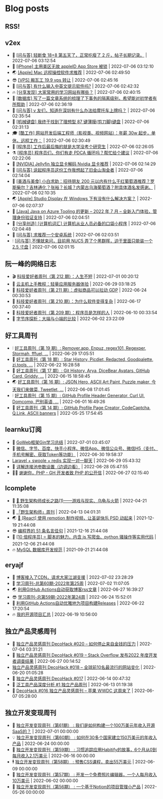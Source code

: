 # Blog posts
## RSS!



## v2ex

<!-- v2ex:START  -->
- 🫶 [[问与答] 轻断食 18+8 第五天了，正常吃瘦了 2 斤，帖子长期记录。](https://www.v2ex.com/t/864388#reply0) | 2022-07-06 03:12:54 
- 🧰 [[iPhone] 主用美区无故 appleID App Store 被锁](https://www.v2ex.com/t/864387#reply0) | 2022-07-06 03:12:10 
- 🌏 [[Apple] Mac 远程操控软件求推荐](https://www.v2ex.com/t/864381#reply0) | 2022-07-06 02:49:50 
- 😎 [[VPS] 搬瓦工 19.9 vps 转让](https://www.v2ex.com/t/864380#reply4) | 2022-07-06 02:45:16 
- 💂 [[问与答] 有什么输入中英文提示软件吗?](https://www.v2ex.com/t/864379#reply1) | 2022-07-06 02:42:32 
- 🔥 [[分享发现] 大家常用的学习网站有哪些？](https://www.v2ex.com/t/864378#reply2) | 2022-07-06 02:40:15 
- 🦅 [[数据库] 写了一篇文章系统的梳理了下事务的隔离级别，希望能对初学者有所帮助](https://www.v2ex.com/t/864377#reply5) | 2022-07-06 02:36:19 
- 🙉 [[问与答] v 友们，知道在深圳有什么办法给摩托车上牌吗？](https://www.v2ex.com/t/864376#reply0) | 2022-07-06 02:35:54 
- 💫 [[机械键盘] 我终于找到了理想型 87 键薄膜&lpar;剪刀脚&rpar;键盘](https://www.v2ex.com/t/864375#reply1) | 2022-07-06 02:31:13 
- 🎓 [[酷工作] 网站开发后端工程师（影视类、视频网站）：年薪 30w 起步，单休，远程工作：](https://www.v2ex.com/t/864374#reply3) | 2022-07-06 02:30:49 
- 🗽 [[程序员] 工作后最后悔的就是大学没考个研究生](https://www.v2ex.com/t/864373#reply21) | 2022-07-06 02:26:05 
- ⚗️ [[程序员] 程序员们，你们有走 PDCA 循环吗？帮忙给个建议](https://www.v2ex.com/t/864371#reply4) | 2022-07-06 02:22:06 
- 🦍 [[NVIDIA] Jellyfin 独立显卡解码 Nvidia 显卡推荐](https://www.v2ex.com/t/864370#reply8) | 2022-07-06 02:14:29 
- 🤩 [[问与答] 说起程序员这份工作我想起了旧金山淘金者](https://www.v2ex.com/t/864369#reply7) | 2022-07-06 02:14:04 
- 🙉 [[美酒与美食] 小白求助：招待朋友 200 元以内有什么干红葡萄酒推荐？罗斯柴尔？吉林通化？张裕？长城？内蒙古乌海葡萄酒？附具体酒名发感谢。](https://www.v2ex.com/t/864368#reply4) | 2022-07-06 02:10:35 
- 🌏 [[Apple] Studio Display 在 Windows 下有没有什么解决方案？](https://www.v2ex.com/t/864366#reply2) | 2022-07-06 02:07:37 
- 🐘 [[Java] Java on Azure Tooling 的更新 – 2022 年 7 月 – 全新入门体验，管理身份验证支持](https://www.v2ex.com/t/864364#reply0) | 2022-07-06 02:04:51 
- 🧰 [[分享创造] [计算机词汇] 计算机从业人员必备的口袋小程序](https://www.v2ex.com/t/864363#reply3) | 2022-07-06 02:04:48 
- 💃 [[问与答] 求推荐一个安卓系统](https://www.v2ex.com/t/864362#reply5) | 2022-07-06 02:03:51 
- 🕯 [[问与答] 不懂就来问，目前用 NUC5 弄了个黑群晖，迫于里面只能装一个 2.5 寸盘](https://www.v2ex.com/t/864361#reply0) | 2022-07-06 02:01:15 <!-- v2ex:END -->

## 阮一峰的网络日志

<!-- ruanyf:START -->
- 🎬 [科技爱好者周刊（第 212 期）：人生不短](http://www.ruanyifeng.com/blog/2022/07/weekly-issue-212.html) | 2022-07-01 00:20:12 
- 💄 [云主机上手教程：轻量应用服务器体验](http://www.ruanyifeng.com/blog/2022/06/cloud-server-getting-started-tutorial.html) | 2022-06-29 03:18:25 
- 🐎 [科技爱好者周刊（第 211 期）：虚拟商品可以拉动 GDP](http://www.ruanyifeng.com/blog/2022/06/weekly-issue-211.html) | 2022-06-24 00:30:53 
- 🤔 [科技爱好者周刊（第 210 期）：为什么软件变得复杂](http://www.ruanyifeng.com/blog/2022/06/weekly-issue-210.html) | 2022-06-17 00:37:40 
- 🧠 [科技爱好者周刊（第 209 期）：程序员是怎样的人](http://www.ruanyifeng.com/blog/2022/06/weekly-issue-209.html) | 2022-06-10 00:33:54 
- 🎃 [字节序探析：大端与小端的比较](http://www.ruanyifeng.com/blog/2022/06/endianness-analysis.html) | 2022-06-02 23:22:09 <!-- ruanyf:END -->

## 好工具周刊

<!-- bestxtools:START -->
- 🕯 [好工具周刊（第 19 期）: Remover.app, Enpuz, regex101, Regexper, Stormah, fffuel, ...](https://discuss-cn.bestxtools.com/d/56/1) | 2022-06-29 17:05:51 
- 🦩 [好工具周刊（第 18 期）: Star History, Picdiet, Redacted, Goodpalette, zi.tools, ...](https://discuss-cn.bestxtools.com/d/47/1) | 2022-06-22 16:28:58 
- 🦄 [好工具周刊（第 17 期）: Git History, Arya, DiceBear Avatars, GitHub Card, Griddy, ...](https://discuss-cn.bestxtools.com/d/43/1) | 2022-06-15 18:58:45 
- 🌏 [好工具周刊（第 16 期）: JSON Hero, ASCII Art Paint, Puzzle maker, 今天我们来做菜, Tweetlet, ...](https://discuss-cn.bestxtools.com/d/42/1) | 2022-06-08 17:01:45 
- 🕯 [好工具周刊（第 15 期）: GitHub Profile Header Generator, Curl UI, Domcomp, 巴别英语, ...](https://discuss-cn.bestxtools.com/d/40/1) | 2022-06-01 16:49:26 
- 📝 [好工具周刊（第 14 期）: GitHub Profile Page Creator, CodeCaptcha, Q.Link, ASCII banners](https://discuss-cn.bestxtools.com/d/39/1) | 2022-05-25 17:54:45 <!-- bestxtools:END -->


## learnku订阅

<!-- learnku:START -->
- 🦅 [GoWeb框架Gin学习总结](https://learnku.com/articles/69259) | 2022-07-01 03:45:07 
- 🦅 [微信、字节、百度、快手小程序、微信App、微信公众号、微信H5（支付、手机号解密、获取Token等功能）](https://learnku.com/articles/69235) | 2022-06-30 19:58:37 
-  [Laravel + swoole + redis 实现一对一聊天](https://learnku.com/articles/69154) | 2022-06-29 05:43:32 
- 🌈 [详解连接池参数设置（边调边看）](https://learnku.com/articles/69111) | 2022-06-28 05:47:55 
- 🧑‍🏫 [谢谢你，PHP - GH 开发者致 PHP 的公开信](https://learnku.com/php/t/69054) | 2022-06-27 02:15:40 <!-- learnku:END -->



## lcomplete

<!-- lcomplete:START -->
- 🫶 [🐒 野生架构师成长之路&lpar;1&rpar;——游戏与现实、乌龟与火箭](http://codelc.com/post/growup/s01/) | 2022-04-21 11:35:08 
- 🧰 [「野生架构师」周刊](http://codelc.com/post/essay/%E9%87%8E%E7%94%9F%E6%9E%B6%E6%9E%84%E5%B8%88%E5%91%A8%E5%88%8A%E4%BB%8B%E7%BB%8D/) | 2022-04-13 04:01:31 
- 🌏 [🎄 [React] 使用 remotion 制作视频，让圣诞快乐 PSD 动起来](http://codelc.com/post/dev/js/remotion/) | 2021-12-19 21:44:08 
- 😎 [编程界的 51 条名言佳句](http://codelc.com/post/dev/thinking/quotes/) | 2021-12-16 21:44:08 
- 💂 [[10 倍程序员] ⭐ 脚本的魅力，内含 js 写爬虫、python 骚操作等实用代码](http://codelc.com/post/dev/10x/script/) | 2021-12-06 21:44:08 
- 🔥 [MySQL 数据库开发规范](http://codelc.com/post/dev/db/mysql_standard/) | 2021-09-21 21:44:08 <!-- lcomplete:END -->

## eryajf

<!-- eryajf:START -->
- 🫶 [博客接入了CDN，请求大家江湖支援](https://wiki.eryajf.net/pages/5f559d/) | 2022-07-02 23:28:29 
- 🧰 [学习周刊-总第60期-2022年第25周](https://wiki.eryajf.net/pages/bff449/) | 2022-07-02 11:07:05 
- 🌏 [利用GitHub Actions自动获取博客rss文章](https://wiki.eryajf.net/pages/1b1ba3/) | 2022-06-27 16:39:27 
- 😎 [学习周刊-总第59期-2022年第24周](https://wiki.eryajf.net/pages/b0bdd0/) | 2022-06-24 15:52:01 
- 💂 [利用GitHub Actions自动优雅地为项目构建Releases](https://wiki.eryajf.net/pages/f3e878/) | 2022-06-22 17:20:54 
- 🔥 [我的开源项目汇总](https://wiki.eryajf.net/pages/67892e/) | 2022-06-19 10:56:00 <!-- eryajf:END -->



## 独立产品灵感周刊

<!-- DecoHack:START -->
- 🦣 [独立产品灵感周刊 DecoHack #020 – 如何停止来自金钱的压力](https://www.decohack.com/Post/728) | 2022-07-04 03:31:21 
- 🤡 [独立产品灵感周刊 DecoHack #019 – Stack Overflow 发布2022 年度开发者调查结果](https://www.decohack.com/Post/699) | 2022-06-27 00:14:52 
-  [独立产品灵感周刊 DecoHack #018 – 全球前10名最流行的网站变化](https://www.decohack.com/Post/680) | 2022-06-20 01:05:28 
- 🐲 [独立产品灵感周刊 DecoHack #017](https://www.decohack.com/Post/663) | 2022-06-14 00:47:32 
- 🦅 [泛工具产品深度分析 #1 独立产品周刊](https://www.decohack.com/Post/653) | 2022-06-13 01:19:38 
- 🧰 [DecoHack #016 独立产品灵感周刊 – 苹果 WWDC 这周来了](https://www.decohack.com/Post/636) | 2022-06-07 05:28:00 <!-- DecoHack:END -->

## 独立开发变现周刊

<!-- easyindie:START -->
- 💂 [独立开发变现周刊（第61期） : 我们是如何构建一个100万美元年收入开源SaaS的？](https://www.ezindie.com/weekly/issue-61) | 2022-07-01 00:00:00 
- 💡 [独立开发变现周刊（第60期） : 如何在30多个国家建立150万美元的年收入产品](https://www.ezindie.com/weekly/issue-60) | 2022-06-24 00:00:00 
- 🌋 [独立开发变现周刊（第59期） : 习惯追踪应用Habitify的故事，6个月从0到每月收入2.1万美元](https://www.ezindie.com/weekly/issue-59) | 2022-06-16 00:00:00 
- 🕴 [独立开发变现周刊（第58期） : 预售CSS课程，卖出55万美元](https://www.ezindie.com/weekly/issue-58) | 2022-06-09 00:00:00 
- 🎊 [独立开发变现周刊（第57期） : 开发一个免费照片编辑器，一个人每月收入10万美元](https://www.ezindie.com/weekly/issue-57) | 2022-06-02 00:00:00 
- 🤔 [独立开发变现周刊（第56期） : 一个基于Notion的项目管理小产品](https://www.ezindie.com/weekly/issue-56) | 2022-05-26 00:00:00 <!-- easyindie:END -->



